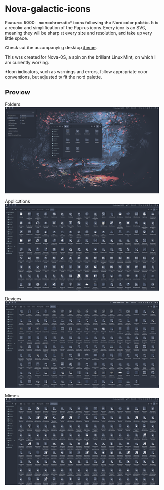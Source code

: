 # Nova-galactic-icons
Features 5000+ monochromatic* icons following the Nord color palette. It is a recolor and simplification of the Papirus icons. Every icon is an SVG, meaning they will be sharp at every size and resolution, and take up very little space.

Check out the accompanying desktop [theme](https://github.com/NicklasVraa/Nova-galactic-theme).

This was created for Nova-OS, a spin on the brilliant Linux Mint, on which I am currently working.

*Icon indicators, such as warnings and errors, follow appropriate color conventions, but adjusted to fit the nord palette.

## Preview
Folders
![Folders](meta/screen_0.png)

Applications
![Apps](meta/screen_1.png)

Devices
![Devices](meta/screen_2.png)

Mimes
![Mimes](meta/screen_3.png)
